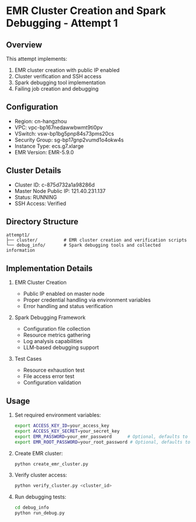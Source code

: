 # EMR Cluster Creation and Spark Debugging - Attempt 1

## Overview
This attempt implements:
1. EMR cluster creation with public IP enabled
2. Cluster verification and SSH access
3. Spark debugging tool implementation
4. Failing job creation and debugging

## Configuration
- Region: cn-hangzhou
- VPC: vpc-bp167nedawwbwmt9ti0pv
- VSwitch: vsw-bp1bg5pnp84s73pms20cs
- Security Group: sg-bp17gnp2vumd1o4okw4s
- Instance Type: ecs.g7.xlarge
- EMR Version: EMR-5.9.0

## Cluster Details
- Cluster ID: c-875d732a1a98286d
- Master Node Public IP: 121.40.231.137
- Status: RUNNING
- SSH Access: Verified

## Directory Structure
```
attempt1/
├── cluster/          # EMR cluster creation and verification scripts
└── debug_info/       # Spark debugging tools and collected information
```

## Implementation Details
1. EMR Cluster Creation
   - Public IP enabled on master node
   - Proper credential handling via environment variables
   - Error handling and status verification

2. Spark Debugging Framework
   - Configuration file collection
   - Resource metrics gathering
   - Log analysis capabilities
   - LLM-based debugging support

3. Test Cases
   - Resource exhaustion test
   - File access error test
   - Configuration validation

## Usage
1. Set required environment variables:
   ```bash
   export ACCESS_KEY_ID=your_access_key
   export ACCESS_KEY_SECRET=your_secret_key
   export EMR_PASSWORD=your_emr_password      # Optional, defaults to 1qaz@WSX3edc
   export EMR_ROOT_PASSWORD=your_root_password # Optional, defaults to 1qaz@WSX3edc
   ```

2. Create EMR cluster:
   ```bash
   python create_emr_cluster.py
   ```

3. Verify cluster access:
   ```bash
   python verify_cluster.py <cluster_id>
   ```

4. Run debugging tests:
   ```bash
   cd debug_info
   python run_debug.py
   ```
